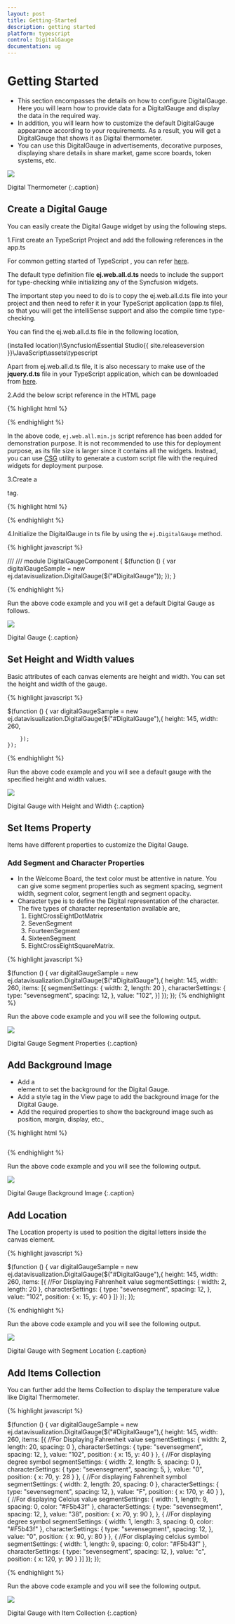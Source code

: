 ```yaml
---
layout: post
title: Getting-Started
description: getting started
platform: typescript
control: DigitalGauge
documentation: ug
---
```


# Getting Started
* This section encompasses the details on how to configure DigitalGauge. Here you will learn how to provide data for a DigitalGauge and display the data in the required way. 
* In addition, you will learn how to customize the default DigitalGauge appearance according to your requirements. As a result, you will get a DigitalGauge that shows it as Digital thermometer.
* You can use this DigitalGauge in advertisements, decorative purposes, displaying share details in share market, game score boards, token systems, etc.


![](Getting-Started_images/Getting-Started_img1.png)

Digital Thermometer
{:.caption}

## Create a Digital Gauge

 You can easily create the Digital Gauge widget by using the following steps.

1.First create an TypeScript Project and add the following  references in the app.ts 

For common getting started of TypeScript , you can refer [here](https://help.syncfusion.com/js/typescript).

The default type definition file **ej.web.all.d.ts** needs to include the support for type-checking while initializing any of the Syncfusion widgets. 

The important step you need to do is to copy the ej.web.all.d.ts file into your project and then need to refer it in your TypeScript application (app.ts file), so that you will get the intelliSense support and also the compile time type-checking.

You can find the ej.web.all.d.ts file in the following location,

(installed location)\Syncfusion\Essential Studio\{{ site.releaseversion }}\JavaScript\assets\typescript

Apart from ej.web.all.d.ts file, it is also necessary to make use of the **jquery.d.ts** file in your TypeScript application, which can be downloaded from [here](https://github.com/DefinitelyTyped/DefinitelyTyped).

2.Add the below script reference in the HTML  page 

{% highlight html %}

<!DOCTYPE html>
<html>
<head>
        <link href="http://cdn.syncfusion.com/{{ site.releaseversion }}/js/web/bootstrap-theme/ej.web.all.min.css" rel="stylesheet" />
        <script src="https://code.jquery.com/jquery-3.0.0.min.js"></script>
        <script src="http://cdn.syncfusion.com/{{ site.releaseversion }}/js/web/ej.web.all.min.js" type="text/javascript"></script>
        <script src="app.js"></script> 
</head>
<body>
</body>
</html>

{% endhighlight %}

In the above code, `ej.web.all.min.js` script reference has been added for demonstration purpose. It is not recommended to use this for deployment purpose, as its file size is larger since it contains all the widgets. Instead, you can use [CSG](http://csg.syncfusion.com/# "") utility to generate a custom script file with the required widgets for deployment purpose.

3.Create a <div> tag.
	
   {% highlight html %}

<html> <body> <div id="DigitalGauge"></div> </body> </html>

{% endhighlight %}
 
4.Initialize the DigitalGauge in ts file by using the `ej.DigitalGauge` method. 

{% highlight javascript %}

/// <reference path="tsfiles/jquery.d.ts" />
/// <reference path="tsfiles/ej.web.all.d.ts" />
module DigitalGaugeComponent {
    $(function () {
        var digitalGaugeSample = new ej.datavisualization.DigitalGauge($("#DigitalGauge"));
    });
}

{% endhighlight %}
   
Run the above code example and you will get a default Digital Gauge as follows.

![](Getting-Started_images/Getting-Started_img2.png)

Digital Gauge
{:.caption}

## Set Height and Width values

Basic attributes of each canvas elements are height and width. You can set the height and width of the gauge.

{% highlight javascript %}

$(function () {
        var digitalGaugeSample = new ej.datavisualization.DigitalGauge($("#DigitalGauge"),{
            height: 145,
            width: 260,
            
        });
    });

{% endhighlight %}

Run the above code example and you will see a default gauge with the specified height and width values.

![](Getting-Started_images/Getting-Started_img3.png)

Digital Gauge with Height and Width
{:.caption}

## Set Items Property

Items have different properties to customize the Digital Gauge.

### Add Segment and Character Properties

* In the Welcome Board, the text color must be attentive in nature. You can give some segment properties such as segment spacing, segment width, segment color, segment length and segment opacity.
* Character type is to define the Digital representation of the character. The five types of character representation available are,
	1. EightCrossEightDotMatrix
	2. SevenSegment
	3. FourteenSegment
	4. SixteenSegment 
	5. EightCrossEightSquareMatrix.

{% highlight javascript %}

$(function () {
        var digitalGaugeSample = new ej.datavisualization.DigitalGauge($("#DigitalGauge"),{
            height: 145,
            width: 260,
            items: [{
                segmentSettings: { width: 2, length: 20 },
                characterSettings: { type: "sevensegment", spacing: 12, },
                value: "102",
            }]
        });
    });
{% endhighlight %}

Run the above code example and you will see the following output.

![](Getting-Started_images/Getting-Started_img4.png)

Digital Gauge Segment Properties
{:.caption}


## Add Background Image

* Add a <div> element to set the background for the Digital Gauge. 
* Add a style tag in the View page to add the background image for the Digital Gauge.
* Add the required properties to show the background image such as position, margin, display, etc.,


{% highlight html %}

<div id="frameDiv">
<div id="DigitalGauge" style="width:100%"></div>

</div>

<style>

#frameDiv {

align : center;

position : relative;

margin : 0px auto;

display :table;

background-image :url("script/frame.png");

background-repeat :no-repeat;

}

</style>


{% endhighlight %}


Run the above code example and you will see the following output.                    

![](Getting-Started_images/Getting-Started_img5.png)

Digital Gauge Background Image
{:.caption}

## Add Location

The Location property is used to position the digital letters inside the canvas element.

{% highlight javascript %}

$(function () {
        var digitalGaugeSample = new ej.datavisualization.DigitalGauge($("#DigitalGauge"),{
             height: 145,
            width: 260,
            items: [{
                //For Displaying Fahrenheit value
                segmentSettings: { width: 2, length: 20 },
                characterSettings: { type: "sevensegment", spacing: 12, },
                value: "102", position: { x: 15, y: 40 }
                ]}
        });
    });

{% endhighlight %}


Run the above code example and you will see the following output. 

![](Getting-Started_images/Getting-Started_img6.png)

Digital Gauge with Segment Location
{:.caption}

## Add Items Collection 

You can further add the Items Collection to display the temperature value like Digital Thermometer.

{% highlight javascript %}

$(function () {
        var digitalGaugeSample = new ej.datavisualization.DigitalGauge($("#DigitalGauge"),{
            height: 145, width: 260,
            items: [{
                //For Displaying Fahrenheit value
                segmentSettings: { width: 2, length: 20, spacing: 0 },
                characterSettings: { type: "sevensegment", spacing: 12, },
                value: "102",
                position: { x: 15, y: 40 }
            },
            {
                //For displaying degree symbol
                segmentSettings: { width: 2, length: 5, spacing: 0 },
                characterSettings: { type: "sevensegment", spacing: 5, },
                value: "0",
                position: { x: 70, y: 28 }
            },
            {
                //For displaying Fahrenheit symbol
                segmentSettings: { width: 2, length: 20, spacing: 0 },
                characterSettings: { type: "sevensegment", spacing: 12, },
                value: "F",
                position: { x: 170, y: 40 }
            },
            {
                //For displaying Celcius value
                segmentSettings: { width: 1, length: 9, spacing: 0, color: "#F5b43f" },
                characterSettings: { type: "sevensegment", spacing: 12, },
                value: "38",
                position: { x: 70, y: 90 },
            },
            {
                //For displaying degree symbol
                segmentSettings: { width: 1, length: 3, spacing: 0, color: "#F5b43f" },
                characterSettings: { type: "sevensegment", spacing: 12, },
                value: "0",
                position: { x: 90, y: 80 }
            },
            {
                //For displaying celcius symbol
                segmentSettings: { width: 1, length: 9, spacing: 0, color: "#F5b43f" },
                characterSettings: { type: "sevensegment", spacing: 12, },
                value: "c",
                position: { x: 120, y: 90 }
            }]
        });
    });

{% endhighlight %}


Run the above code example and you will see the following output.                    

![](Getting-Started_images/Getting-Started_img7.png)

Digital Gauge with Item Collection
{:.caption}